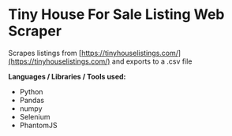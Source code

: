 # Tiny House For Sale Listing Web Scraper

Scrapes listings from [https://tinyhouselistings.com/](https://tinyhouselistings.com/) and exports to a .csv file

**Languages / Libraries / Tools used:**
- Python
- Pandas
- numpy
- Selenium
- PhantomJS